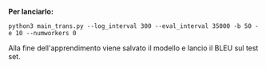 **Per lanciarlo:**
```
python3 main_trans.py --log_interval 300 --eval_interval 35000 -b 50 -e 10 --numworkers 0
```
Alla fine dell'apprendimento viene salvato il modello e lancio il BLEU sul test set.
